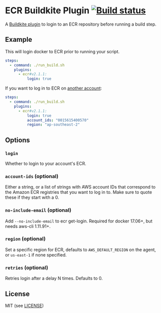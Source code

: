 # ECR Buildkite Plugin [![Build status](https://badge.buildkite.com/152a3248fa274dab20f022ff7b68e9de96a4fc3388de29d013.svg?branch=master)](https://buildkite.com/buildkite/plugins-ecr)

A [Buildkite plugin](https://buildkite.com/docs/agent/v3/plugins) to login to an ECR repository before running a build step.

## Example

This will login docker to ECR prior to running your script.

```yml
steps:
  - command: ./run_build.sh
    plugins:
      - ecr#v2.1.1:
          login: true
```

If you want to log in to ECR on [another account](https://docs.aws.amazon.com/AmazonECR/latest/userguide/RepositoryPolicyExamples.html#IAM_allow_other_accounts):


```yml
steps:
  - command: ./run_build.sh
    plugins:
      - ecr#v2.1.1:
          login: true
          account_ids: "0015615400570"
          region: "ap-southeast-2"
```

## Options

### `login`

Whether to login to your account's ECR.

### `account-ids` (optional)

Either a string, or a list of strings with AWS account IDs that correspond to the Amazon ECR registries that you want to log in to. Make sure to quote these if they start with a 0.

### `no-include-email` (optional)

Add `--no-include-email` to ecr get-login. Required for docker 17.06+, but needs aws-cli 1.11.91+.

### `region` (optional)

Set a specific region for ECR, defaults to `AWS_DEFAULT_REGION` on the agent, or `us-east-1` if none specified.

### `retries` (optional)

Retries login after a delay N times. Defaults to 0.

## License

MIT (see [LICENSE](LICENSE))
